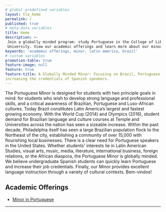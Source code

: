 ```yaml
---
# global predefined variables
layout: tla_home
permalink: /
published: true
# meta-data variables
title: Home
description: >-
 Join a globally minded program: study Portuguese in the College of Liberal Arts at Temple
 University. View our academic offerings and learn more about our minor.
keywords: 'academic offerings, minor, latin america, brazil'
# custom variables
promotion-table: true
feature-image: null 
feature: true
feature-title: A Globally Minded Minor: Focusing on Brazil, Portuguese, the Lusophone World, and
increasing the credentials of Spanish speakers.
---
```

The Portuguese Minor is designed for students with two principle goals in mind: for students who wish to develop strong language and professional skills, and a critical awareness of Brazilian, Portuguese and Luso-African cultures. Today Brazil constitutes Latin America’s largest and fastest growing economy. With the World Cup (2014) and Olympics (2016), student demand for Brazilian language and culture courses at Temple and Universities across the nation has seen a sizeable increase. Within the past decade, Philadelphia itself has seen a large Brazilian population flock to the Northeast of the city, establishing a community of over 15,000 with flourishing local businesses.  There is a clear need for Portuguese speakers in the United States. Whether students' interests lie in Latin American Studies, visual arts, music, media, literature, international business, foreign relations, or the African diaspora, the Portuguese Minor is globally minded.  We believe undergraduate Spanish students can quickly learn Portuguese and increase their job credentials. Finally, our Minor provides excellent language instruction through a variety of cultural contexts. Bem-vindos!

## Academic Offerings
- [Minor in Portuguese](http://bulletin.temple.edu/undergraduate/liberal-arts/spanish-portuguese/minor-portuguese/)

___
